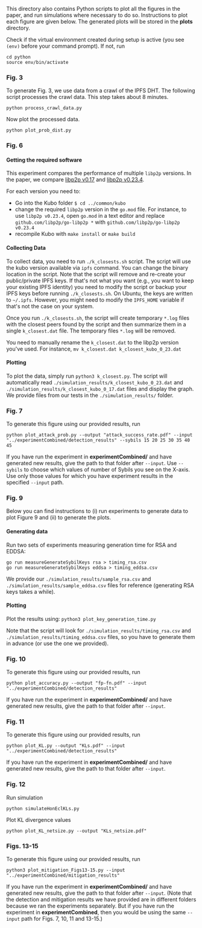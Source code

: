 This directory also contains Python scripts to plot all the figures in the paper, and run simulations where necessary to do so. Instructions to plot each figure are given below. The generated plots will be stored in the **plots** directory.

Check if the virtual environment created during setup is active (you see `(env)` before your command prompt). If not, run
```
cd python
source env/bin/activate
```
### Fig. 3
To generate Fig. 3, we use data from a crawl of the IPFS DHT. The following script processes the crawl data. This step takes about 8 minutes.
```
python process_crawl_data.py
```
Now plot the processed data.
```
python plot_prob_dist.py
```
### Fig. 6
#### Getting the required software
This experiment compares the performance of multiple `libp2p` versions. In the paper, we compare [libp2p v0.17](https://github.com/libp2p/go-libp2p/releases/tag/v0.17.0) and [libp2p v0.23.4](https://github.com/libp2p/go-libp2p/releases/tag/v0.23.4).

For each version you need to:
<!-- * download [Kubo](https://github.com/ipfs/kubo) -->
* Go into the Kubo folder `$ cd ../common/kubo`
* change the required `libp2p` version in the `go.mod` file. For instance, to use `libp2p v0.23.4`, open `go.mod` in a text editor and replace `github.com/libp2p/go-libp2p *` with `github.com/libp2p/go-libp2p v0.23.4`
* recompile Kubo with `make install` or `make build`


#### Collecting Data
To collect data, you need to run `./k_closests.sh` script. The script will use the kubo version available via `ipfs` command. You can change the binary location in the script. Note that the script will remove and re-create your public/private IPFS keys. If that's not what you want (e.g., you want to keep your existing IPFS identity) you need to modify the script or backup your IPFS keys before running `./k_closests.sh`. On Ubuntu, the keys are written to `~/.ipfs`. However, you might need to modify the `IPFS_HOME` variable if that's not the case on your system. 

Once you run `./k_closests.sh`, the script will create temporary `*.log` files with the closest peers found by the script and then summarize them in a single `k_closest.dat` file. The temporary files `*.log` will be removed. 

You need to manually rename the `k_closest.dat` to the libp2p version you've used. For instance, `mv k_closest.dat k_closest_kubo_0_23.dat`

#### Plotting
To plot the data, simply run `python3 k_closest.py`. The script will automatically read `./simulation_results/k_closest_kubo_0_23.dat` and `./simulation_results/k_closest_kubo_0_17.dat` files and display the graph. We provide files from our tests in the `./simulation_results/` folder.



### Fig. 7
To generate this figure using our provided results, run
```
python plot_attack_prob.py --output "attack_success_rate.pdf" --input "../experimentCombined/detection_results" --sybils 15 20 25 30 35 40 45
```
If you have run the experiment in **experimentCombined/** and have generated new results, give the path to that folder after `--input`. Use `--sybils` to choose which values of number of Sybils you see on the X-axis. Use only those values for which you have experiment results in the specified `--input` path.
### Fig. 9
Below you can find instructions to (i) run experiments to generate data to plot Figure 9 and (ii) to generate the plots.
#### Generating data
Run two sets of experiments measuring generation time for RSA and EDDSA:
```
go run measureGenerateSybilKeys rsa > timing_rsa.csv
go run measureGenerateSybilKeys eddsa > timing_eddsa.csv
```

We provide our `./simulation_results/sample_rsa.csv` and `./simulation_results/sample_eddsa.csv` files for reference (generating RSA keys takes a while).

#### Plotting
Plot the results using:
`python3 plot_key_generation_time.py`

Note that the script will look for `./simulation_results/timing_rsa.csv` and `./simulation_results/timing_eddsa.csv` files, so you have to generate them in advance (or use the one we provided).

### Fig. 10
To generate this figure using our provided results, run
```
python plot_accuracy.py --output "fp-fn.pdf" --input "../experimentCombined/detection_results"
```
If you have run the experiment in **experimentCombined/** and have generated new results, give the path to that folder after `--input`.
### Fig. 11
To generate this figure using our provided results, run
```
python plot_KL.py --output "KLs.pdf" --input "../experimentCombined/detection_results"
```
If you have run the experiment in **experimentCombined/** and have generated new results, give the path to that folder after `--input`.
### Fig. 12
Run simulation
```
python simulateHonEclKLs.py
```
Plot KL divergence values
```
python plot_KL_netsize.py --output "KLs_netsize.pdf"
```
### Figs. 13-15
To generate this figure using our provided results, run
```
python3 plot_mitigation_Figs13-15.py --input "../experimentCombined/mitigation_results"
```
If you have run the experiment in **experimentCombined/** and have generated new results, give the path to that folder after `--input`.
(Note that the detection and mitigation results we have provided are in different folders because we ran the experiments separately. But if you have run the experiment in **experimentCombined**, then you would be using the same `--input` path for Figs. 7, 10, 11 and 13-15.)